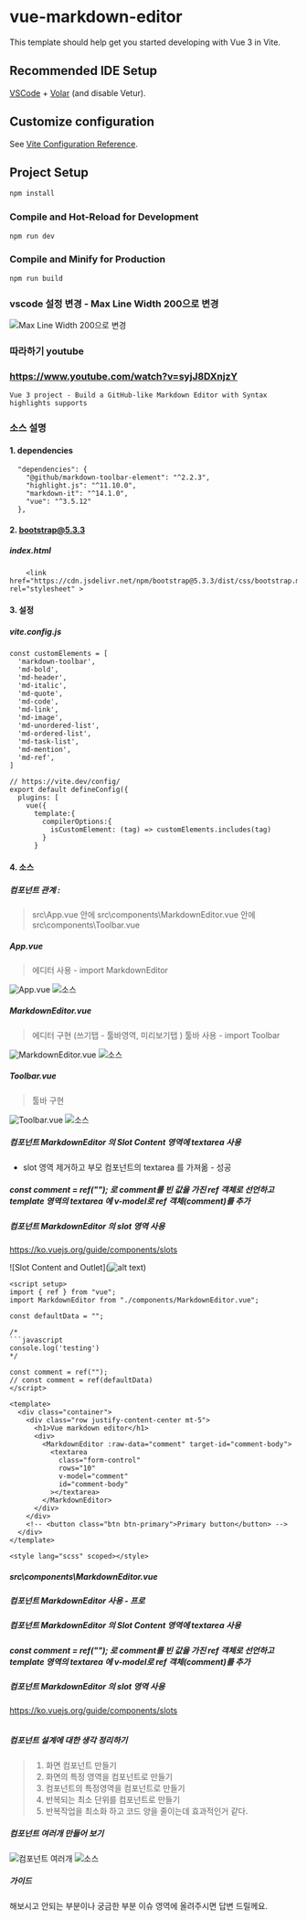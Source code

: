 # vue-markdown-editor

This template should help get you started developing with Vue 3 in Vite.

## Recommended IDE Setup

[VSCode](https://code.visualstudio.com/) + [Volar](https://marketplace.visualstudio.com/items?itemName=Vue.volar) (and disable Vetur).

## Customize configuration

See [Vite Configuration Reference](https://vite.dev/config/).

## Project Setup

```sh
npm install
```

### Compile and Hot-Reload for Development

```sh
npm run dev
```

### Compile and Minify for Production

```sh
npm run build
```



###  vscode 설정 변경 - Max Line Width 200으로 변경 
![Max Line Width 200으로 변경](image-1.png)

###  따라하기 youtube 
### https://www.youtube.com/watch?v=syjJ8DXnjzY
```
Vue 3 project - Build a GitHub-like Markdown Editor with Syntax highlights supports
```

### 소스 설명
#### 1. dependencies
```
  "dependencies": {
    "@github/markdown-toolbar-element": "^2.2.3",
    "highlight.js": "^11.10.0",
    "markdown-it": "^14.1.0",
    "vue": "^3.5.12"
  },
```

#### 2. bootstrap@5.3.3
#####  index.html   
```
    <link href="https://cdn.jsdelivr.net/npm/bootstrap@5.3.3/dist/css/bootstrap.min.css" rel="stylesheet" >

```

#### 3. 설정
#####  vite.config.js
```
const customElements = [
  'markdown-toolbar',
  'md-bold',
  'md-header',
  'md-italic',
  'md-quote',
  'md-code',
  'md-link',
  'md-image',
  'md-unordered-list',
  'md-ordered-list',
  'md-task-list',
  'md-mention',
  'md-ref',
]

// https://vite.dev/config/
export default defineConfig({
  plugins: [
    vue({
      template:{
        compilerOptions:{
          isCustomElement: (tag) => customElements.includes(tag)
        }
      }

```



#### 4. 소스
##### 컴포넌트 관계 :  
   > src\App.vue 안에 src\components\MarkdownEditor.vue 안에  src\components\Toolbar.vue 

#####  App.vue  
   > 에디터 사용 - import MarkdownEditor 

![App.vue](image-2.png)
![소스](image-5.png)

#####  MarkdownEditor.vue  
   > 에디터 구현 (쓰기탭 - 툴바영역, 미리보기탭 )
   > 툴바 사용 - import Toolbar

![MarkdownEditor.vue](image-3.png)
![소스](image-7.png)

#####  Toolbar.vue 
   > 툴바 구현

![Toolbar.vue](image-4.png)
![소스](image-8.png)

#####  컴포넌트 MarkdownEditor 의  Slot Content 영역에 textarea 사용
   - slot 영역 제거하고 부모 컴포넌트의 textarea 를 가져옮 - 성공
#####  const comment = ref(""); 로 comment를 빈 값을 가진 ref 객체로 선언하고 template 영역의 textarea 에 v-model로 ref 객체(comment)를  추가
#####  컴포넌트 MarkdownEditor 의 slot 영역 사용
https://ko.vuejs.org/guide/components/slots

 ![Slot Content and Outlet](![alt text](image.png))


```
<script setup>
import { ref } from "vue";
import MarkdownEditor from "./components/MarkdownEditor.vue";

const defaultData = "";

/*
```javascript
console.log('testing')
*/

const comment = ref("");
// const comment = ref(defaultData)
</script>

<template>
  <div class="container">
    <div class="row justify-content-center mt-5">
      <h1>Vue markdown editor</h1>
      <div>
        <MarkdownEditor :raw-data="comment" target-id="comment-body">
          <textarea
            class="form-control"
            rows="10"
            v-model="comment"
            id="comment-body"
          ></textarea>
        </MarkdownEditor>
      </div>
    </div>
    <!-- <button class="btn btn-primary">Primary button</button> -->
  </div>
</template>

<style lang="scss" scoped></style>
```


#####  src\components\MarkdownEditor.vue
#####  컴포넌트 MarkdownEditor  사용 - 프로
#####  컴포넌트 MarkdownEditor 의  Slot Content 영역에 textarea 사용
#####  const comment = ref(""); 로 comment를 빈 값을 가진 ref 객체로 선언하고 template 영역의 textarea 에 v-model로 ref 객체(comment)를  추가
#####  컴포넌트 MarkdownEditor 의 slot 영역 사용
https://ko.vuejs.org/guide/components/slots

 


```
```


















#####  컴포넌트 설계에 대한 생각 정리하기
   > 1. 화면 컴포넌트 만들기
   > 2. 화면의 특정 영역을 컴포넌트로 만들기
   > 3. 컴포넌트의 특정영역을 컴포넌트로 만들기
   > 4. 반복되는 최소 단위를 컴포넌트로 만들기
   > 5. 반복작업을 최소화 하고 코드 양을 줄이는데 효과적인거 같다.









##### 컴포넌트 여러개 만들어 보기
![컴포넌트 여러개](image-9.png)
![소스](image-10.png)





#####  가이드

해보시고 안되는 부분이나 궁금한 부분 이슈 영역에 올려주시면 답변 드릴께요.